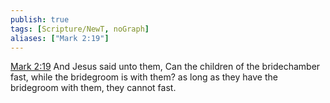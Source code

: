 ```yaml
---
publish: true
tags: [Scripture/NewT, noGraph]
aliases: ["Mark 2:19"]
---
```

[Mark 2:19](https://churchofjesuschrist.org/study/scriptures/nt/mark/2?lang=eng&id=p19#p19) And Jesus said unto them, Can the children of the bridechamber fast, while the bridegroom is with them? as long as they have the bridegroom with them, they cannot fast.
